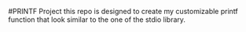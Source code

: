 #PRINTF Project
this repo is designed to create my customizable printf function that look similar to the one of the stdio library.
